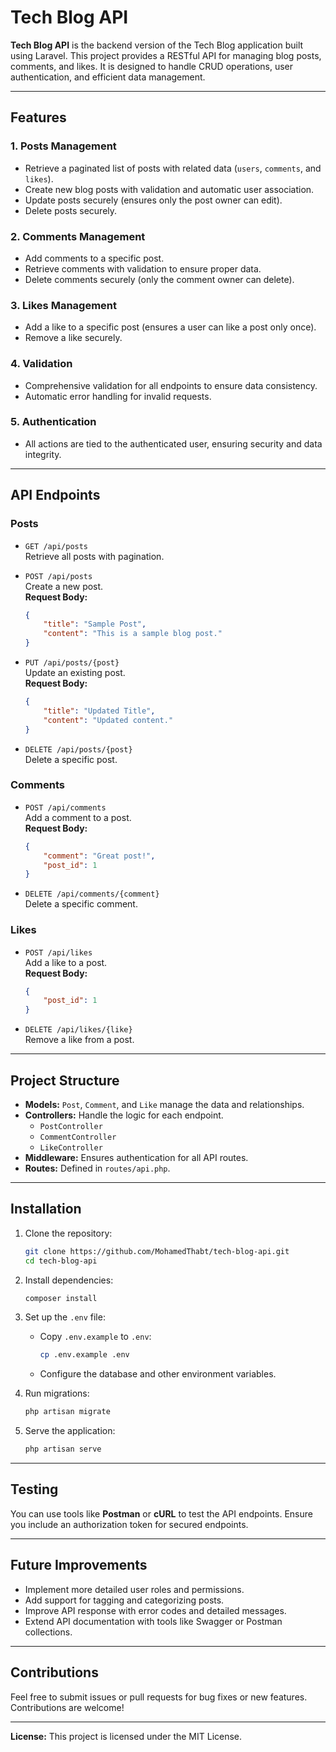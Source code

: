 # Tech Blog API

**Tech Blog API** is the backend version of the Tech Blog application built using Laravel. This project provides a RESTful API for managing blog posts, comments, and likes. It is designed to handle CRUD operations, user authentication, and efficient data management.

---

## Features

### 1. **Posts Management**
- Retrieve a paginated list of posts with related data (`users`, `comments`, and `likes`).
- Create new blog posts with validation and automatic user association.
- Update posts securely (ensures only the post owner can edit).
- Delete posts securely.

### 2. **Comments Management**
- Add comments to a specific post.
- Retrieve comments with validation to ensure proper data.
- Delete comments securely (only the comment owner can delete).

### 3. **Likes Management**
- Add a like to a specific post (ensures a user can like a post only once).
- Remove a like securely.

### 4. **Validation**
- Comprehensive validation for all endpoints to ensure data consistency.
- Automatic error handling for invalid requests.

### 5. **Authentication**
- All actions are tied to the authenticated user, ensuring security and data integrity.

---

## API Endpoints

### **Posts**
- `GET /api/posts`  
  Retrieve all posts with pagination.

- `POST /api/posts`  
  Create a new post.  
  **Request Body:**  
  ```json
  {
      "title": "Sample Post",
      "content": "This is a sample blog post."
  }
  ```

- `PUT /api/posts/{post}`  
  Update an existing post.  
  **Request Body:**  
  ```json
  {
      "title": "Updated Title",
      "content": "Updated content."
  }
  ```

- `DELETE /api/posts/{post}`  
  Delete a specific post.

### **Comments**
- `POST /api/comments`  
  Add a comment to a post.  
  **Request Body:**  
  ```json
  {
      "comment": "Great post!",
      "post_id": 1
  }
  ```

- `DELETE /api/comments/{comment}`  
  Delete a specific comment.

### **Likes**
- `POST /api/likes`  
  Add a like to a post.  
  **Request Body:**  
  ```json
  {
      "post_id": 1
  }
  ```

- `DELETE /api/likes/{like}`  
  Remove a like from a post.

---

## Project Structure

- **Models:** `Post`, `Comment`, and `Like` manage the data and relationships.
- **Controllers:** Handle the logic for each endpoint.
  - `PostController`
  - `CommentController`
  - `LikeController`
- **Middleware:** Ensures authentication for all API routes.
- **Routes:** Defined in `routes/api.php`.

---

## Installation

1. Clone the repository:
   ```bash
   git clone https://github.com/MohamedThabt/tech-blog-api.git
   cd tech-blog-api
   ```

2. Install dependencies:
   ```bash
   composer install
   ```

3. Set up the `.env` file:
   - Copy `.env.example` to `.env`:
     ```bash
     cp .env.example .env
     ```
   - Configure the database and other environment variables.

4. Run migrations:
   ```bash
   php artisan migrate
   ```

5. Serve the application:
   ```bash
   php artisan serve
   ```

---

## Testing

You can use tools like **Postman** or **cURL** to test the API endpoints. Ensure you include an authorization token for secured endpoints.

---

## Future Improvements

- Implement more detailed user roles and permissions.
- Add support for tagging and categorizing posts.
- Improve API response with error codes and detailed messages.
- Extend API documentation with tools like Swagger or Postman collections.

---

## Contributions

Feel free to submit issues or pull requests for bug fixes or new features. Contributions are welcome!

--- 

**License:** This project is licensed under the MIT License.
